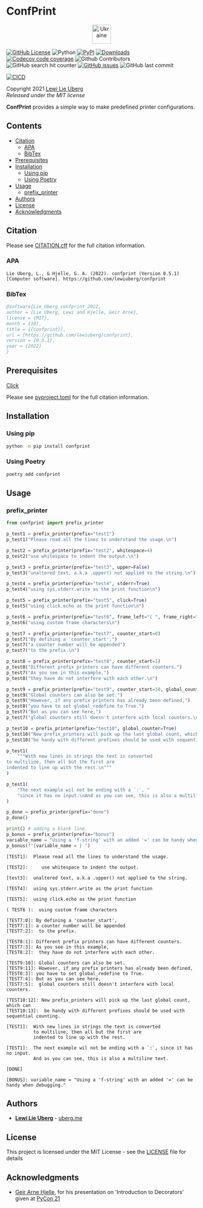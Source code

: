 <!-- ---
jupyter:
  jupytext:
    formats: ipynb,md
    text_representation:
      extension: .md
      format_name: markdown
      format_version: '1.3'
      jupytext_version: 1.13.0
  kernelspec:
    display_name: Python 3 (ipykernel)
    language: python
    name: python3
--- -->

<!-- #region tags=[] -->
# ConfPrint <!-- omit in toc -->

<p align="center"> <a href="https://how-to-help-ukraine-now.super.site" target="_blank"> <img src="https://emojipedia-us.s3.dualstack.us-west-1.amazonaws.com/thumbs/120/google/313/flag-ukraine_1f1fa-1f1e6.png" alt="Ukraine" width="50" height="50"/> </a>

[![GitHub License](https://img.shields.io/github/license/lewiuberg/confprint?color=blue)](LICENSE)
![Python](https://img.shields.io/pypi/pyversions/confprint.svg?color=blue)
[![PyPI](https://img.shields.io/pypi/v/confprint.svg?color=blue)](https://pypi.org/project/confprint/)
[![Downloads](https://pepy.tech/badge/confprint)](https://pepy.tech/project/confprint)
[![Codecov code coverage](https://img.shields.io/codecov/c/github/lewiuberg/confprint?color=blue)](https://app.codecov.io/gh/lewiuberg/confprint)
![Github Contributors](https://img.shields.io/github/contributors/lewiuberg/confprint?color=blue)
![GitHub search hit counter](https://img.shields.io/github/search/lewiuberg/confprint/confprint?label=confprint%20searches)
[![GitHub issues](https://img.shields.io/github/issues-raw/lewiuberg/confprint)](https://github.com/lewiuberg/confprint/issues)
![GitHub last commit](https://img.shields.io/github/last-commit/lewiuberg/confprint)

[![CICD](https://github.com/lewiuberg/confprint/actions/workflows/cicd.yml/badge.svg)](https://github.com/lewiuberg/confprint/actions/workflows/cicd.yml)

Copyright 2021 [Lewi Lie Uberg](https://uberg.me/)\
_Released under the MIT license_

**ConfPrint** provides a simple way to make predefined printer configurations.

## Contents <!-- omit in toc -->

- [Citation](#citation)
  - [APA](#apa)
  - [BibTex](#bibtex)
- [Prerequisites](#prerequisites)
- [Installation](#installation)
  - [Using pip](#using-pip)
  - [Using Poetry](#using-poetry)
- [Usage](#usage)
  - [prefix_printer](#prefix_printer)
- [Authors](#authors)
- [License](#license)
- [Acknowledgments](#acknowledgments)

## Citation

Please see [CITATION.cff](CITATION.cff) for the full citation information.

### APA

```apa
Lie Uberg, L., & Hjelle, G. A. (2022). confprint (Version 0.5.1) [Computer software]. https://github.com/lewiuberg/confprint
```

### BibTex

```BibTex
@software{Lie_Uberg_confprint_2022,
author = {Lie Uberg, Lewi and Hjelle, Geir Arne},
license = {MIT},
month = {10},
title = {{confprint}},
url = {https://github.com/lewiuberg/confprint},
version = {0.5.1},
year = {2022}
}
```

## Prerequisites

[Click](https://pypi.org/project/click/)

Please see [pyproject.toml](pyproject.toml) for the full citation information.

## Installation

### Using pip

```bash
python -m pip install confprint
```

### Using Poetry

```bash
poetry add confprint
```

## Usage

### prefix_printer
<!-- #endregion -->

```python
from confprint import prefix_printer

p_test1 = prefix_printer(prefix="test1")
p_test1("Please read all the lines to understand the usage.\n")

p_test2 = prefix_printer(prefix="test2", whitespace=4)
p_test2("use whitespace to indent the output.\n")

p_test3 = prefix_printer(prefix="test3", upper=False)
p_test3("unaltered text, a.k.a .upper() not applied to the string.\n")

p_test4 = prefix_printer(prefix="test4", stderr=True)
p_test4("using sys.stderr.write as the print function\n")

p_test5 = prefix_printer(prefix="test5", click=True)
p_test5("using click.echo as the print function\n")

p_test6 = prefix_printer(prefix="test6", frame_left="( ", frame_right=" )")
p_test6("using custom frame characters\n")

p_test7 = prefix_printer(prefix="test7", counter_start=0)
p_test7("By defining a 'counter_start',")
p_test7("a counter number will be appended")
p_test7("to the prefix.\n")

p_test8 = prefix_printer(prefix="test8", counter_start=1)
p_test8("Different prefix printers can have different counters.")
p_test7("As you see in this example,")
p_test8("they have do not interfere with each other.\n")

p_test9 = prefix_printer(prefix="test9", counter_start=10, global_counter=True)
p_test9("Global counters can also be set.")
p_test9("However, if any prefix printers has already been defined,")
p_test8("you have to set global_redefine to True.")
p_test7("But as you can see here,")
p_test7("global counters still doesn't interfere with local counters.\n")

p_test10 = prefix_printer(prefix="test10", global_counter=True)
p_test10("New prefix_printers will pick up the last global count, which can")
p_test10("be handy with different prefixes should be used with sequential counting.\n")

p_test1(
    """With new lines in strings the text is converted
to multiline, then all but the first are
indented to line up with the rest.\n"""
)

p_test1(
    "The next example wil not be ending with a `:`, "
    "since it has no input.\nAnd as you can see, this is also a multiline text.\n"
)

p_done = prefix_printer(prefix="done")
p_done()

print() # adding a blank line.
p_bonus = prefix_printer(prefix="bonus")
variable_name = "Using a 'f-string' with an added '=' can be handy when debugging."
p_bonus(f"{variable_name = } ")
```

```
[TEST1]:  Please read all the lines to understand the usage.
          
[TEST2]:     use whitespace to indent the output.
             
[test3]:  unaltered text, a.k.a .upper() not applied to the string.
          
[TEST4]:  using sys.stderr.write as the print function
          
[TEST5]:  using click.echo as the print function
          
( TEST6 ):  using custom frame characters
            
[TEST7:0]: By defining a 'counter_start',
[TEST7:1]: a counter number will be appended
[TEST7:2]:  to the prefix.
            
[TEST8:1]: Different prefix printers can have different counters.
[TEST7:3]: As you see in this example,
[TEST8:2]:  they have do not interfere with each other.
            
[TEST9:10]: Global counters can also be set.
[TEST9:11]: However, if any prefix printers has already been defined,
[TEST8:3]: you have to set global_redefine to True.
[TEST7:4]: But as you can see here,
[TEST7:5]:  global counters still doesn't interfere with local counters.
            
[TEST10:12]: New prefix_printers will pick up the last global count, which can
[TEST10:13]:  be handy with different prefixes should be used with sequential counting.
              
[TEST1]:  With new lines in strings the text is converted
          to multiline, then all but the first are
          indented to line up with the rest.
          
[TEST1]:  The next example wil not be ending with a `:`, since it has no input.
          And as you can see, this is also a multiline text.
          
[DONE]

[BONUS]: variable_name = "Using a 'f-string' with an added '=' can be handy when debugging." 
```


## Authors

- **[Lewi Lie Uberg](https://github.com/lewiuberg)** - [uberg.me](https://uberg.me/)

## License

This project is licensed under the MIT License - see the [LICENSE](https://github.com/lewiuberg/confprint/blob/main/LICENSE) file for details

## Acknowledgments

- [Geir Arne Hjelle](https://github.com/gahjelle), for his presentation on 'Introduction to Decorators' given at [PyCon 21](https://www.youtube.com/watch?v=VWZAh1QrqRE&amp;t=17m0s)
